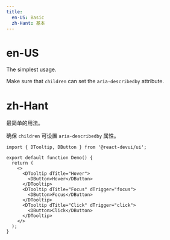 ```yaml
---
title:
  en-US: Basic
  zh-Hant: 基本
---
```


# en-US

The simplest usage.

Make sure that `children` can set the `aria-describedby` attribute.

# zh-Hant

最简单的用法。

确保 `children` 可设置 `aria-describedby` 属性。

```tsx
import { DTooltip, DButton } from '@react-devui/ui';

export default function Demo() {
  return (
    <>
      <DTooltip dTitle="Hover">
        <DButton>Hover</DButton>
      </DTooltip>
      <DTooltip dTitle="Focus" dTrigger="focus">
        <DButton>Focus</DButton>
      </DTooltip>
      <DTooltip dTitle="Click" dTrigger="click">
        <DButton>Click</DButton>
      </DTooltip>
    </>
  );
}
```
